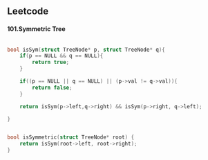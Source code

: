 

## Leetcode



#### 101.Symmetric Tree

```c

bool isSym(struct TreeNode* p, struct TreeNode* q){
    if(p == NULL && q == NULL){
        return true;
    }

    if((p == NULL || q == NULL) || (p->val != q->val)){
        return false;
    }

    return isSym(p->left,q->right) && isSym(p->right, q->left);

}


bool isSymmetric(struct TreeNode* root) {
    return isSym(root->left, root->right);
}

```













